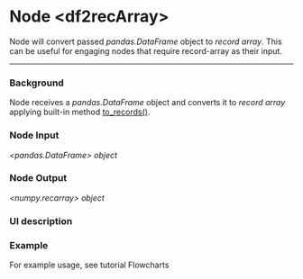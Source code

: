 # Node \<df2recArray\>
Node will convert passed *pandas.DataFrame* object to *record array*. This can be useful for engaging nodes that require record-array as their input.

---
### Background
Node receives a *pandas.DataFrame* object and converts it to *record array* applying built-in method [to_records()][url:to_records].


### Node Input
*\<pandas.DataFrame\> object*

### Node Output
*\<numpy.recarray\> object*

### UI description


### Example

For example usage, see tutorial Flowcharts

[url:pandas]: <http://pandas.pydata.org/>
[url:to_records]: <http://pandas.pydata.org/pandas-docs/version/0.17.0/generated/pandas.DataFrame.to_records.html>
